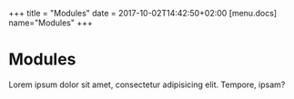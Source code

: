 +++
title = "Modules"
date = 2017-10-02T14:42:50+02:00
[menu.docs]
name="Modules"
+++

# Modules

Lorem ipsum dolor sit amet, consectetur adipisicing elit. Tempore, ipsam?
